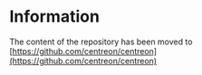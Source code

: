 # Information

The content of the repository has been moved to [https://github.com/centreon/centreon](https://github.com/centreon/centreon)
